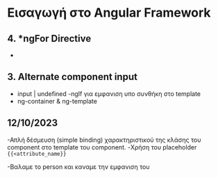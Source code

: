 # Εισαγωγή στο Angular Framework

## 4. \*ngFor Directive

-

## 3. Alternate component input

- input | undefined
  -ngIf για εμφανιση υπο συνθήκη στο template
- ng-container & ng-template

## 12/10/2023

-Απλή δέσμευση (simple binding) χαρακτηριστικού της κλάσης του component στο template του component.
-Χρήση του placeholder `{{<attribute_name}}`

-Βαλαμε το person και καναμε την εμφανιση του
